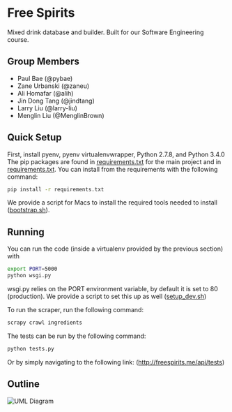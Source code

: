 # Free Spirits

Mixed drink database and builder. Built for our Software
Engineering course.

## Group Members
* Paul Bae (@pybae)
* Zane Urbanski (@zaneu)
* Ali Homafar (@alih)
* Jin Dong Tang (@jindtang)
* Larry Liu (@larry-liu)
* Menglin Liu (@MenglinBrown)

## Quick Setup

First, install pyenv, pyenv virtualenvwrapper, Python 2.7.8, and Python 3.4.0
The pip packages are found in [requirements.txt](requirements.txt) for the
main project and in [requirements.txt](scraper/requirements.txt). You can
install from the requirements with the following command:
```bash
pip install -r requirements.txt
```

We provide a script for Macs to install the required tools needed to install ([bootstrap.sh](scripts/bootstrap.sh)).

## Running

You can run the code (inside a virtualenv provided by the previous section) with
```bash
export PORT=5000
python wsgi.py
```

wsgi.py relies on the PORT environment variable, by default it is set to 80 (production).
We provide a script to set this up as well ([setup_dev.sh](scripts/setup_dev.sh))

To run the scraper, run the following command:
```bash
scrapy crawl ingredients
```

The tests can be run by the following command:
```bash
python tests.py
```

Or by simply navigating to the following link: (http://freespirits.me/api/tests)

## Outline
![UML Diagram](http://i.imgur.com/h11wLEz.jpg?1)
